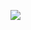 [![](https://mermaid.ink/img/pako:eNptks9OwzAMxl-lygnE9gIVlwkuOzBNDHHKxUu81CKNKyeZYKPvTliHhJbmlNifvp__5KwMW1StMh5ifCZwAr0OTTnroeOAzeP3ctm84iBsc2J5yZEM-FqyGkDQd_yGHg8cyHCt2cARHViWdUgoAZMOk-hCrynnKds0D7skFFyT2IDc3d-GB8hxLh5LLYY4wNXwTzH-p9aFV1hPbs4eEgaLMwkqLgTyxCJI_M6nWXA1jYqLn7Qn2YKjADN4S1NzGz7Caj-nSBk8neDGYlQL1aP0QLZs_kLVKnXYo1ZtuVqQD610-NVBWcfuKxjVJsm4UMLZdao9gI_llQdbhnD9NpNk_AHAjMQA?type=png)](https://mermaid.live/edit#pako:eNptks9OwzAMxl-lygnE9gIVlwkuOzBNDHHKxUu81CKNKyeZYKPvTliHhJbmlNifvp__5KwMW1StMh5ifCZwAr0OTTnroeOAzeP3ctm84iBsc2J5yZEM-FqyGkDQd_yGHg8cyHCt2cARHViWdUgoAZMOk-hCrynnKds0D7skFFyT2IDc3d-GB8hxLh5LLYY4wNXwTzH-p9aFV1hPbs4eEgaLMwkqLgTyxCJI_M6nWXA1jYqLn7Qn2YKjADN4S1NzGz7Caj-nSBk8neDGYlQL1aP0QLZs_kLVKnXYo1ZtuVqQD610-NVBWcfuKxjVJsm4UMLZdao9gI_llQdbhnD9NpNk_AHAjMQA)
